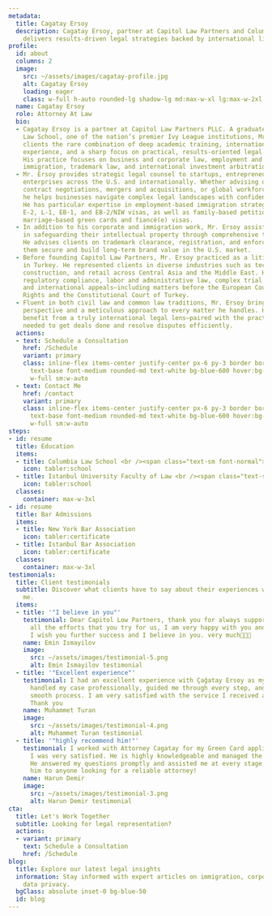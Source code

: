 ```yaml
---
metadata:
  title: Cagatay Ersoy
  description: Cagatay Ersoy, partner at Capitol Law Partners and Columbia Law graduate,
    delivers results-driven legal strategies backed by international litigation experience.
profile:
  id: about
  columns: 2
  image:
    src: ~/assets/images/cagatay-profile.jpg
    alt: Cagatay Ersoy
    loading: eager
    class: w-full h-auto rounded-lg shadow-lg md:max-w-xl lg:max-w-2xl mx-auto
  name: Cagatay Ersoy
  role: Attorney At Law
  bio:
  - Cagatay Ersoy is a partner at Capitol Law Partners PLLC. A graduate of Columbia
    Law School, one of the nation’s premier Ivy League institutions, Mr. Ersoy offers
    clients the rare combination of deep academic training, international litigation
    experience, and a sharp focus on practical, results-oriented legal solutions.
    His practice focuses on business and corporate law, employment and family-based
    immigration, trademark law, and international investment arbitration.
  - Mr. Ersoy provides strategic legal counsel to startups, entrepreneurs, and growing
    enterprises across the U.S. and internationally. Whether advising on entity formation,
    contract negotiations, mergers and acquisitions, or global workforce immigration,
    he helps businesses navigate complex legal landscapes with confidence and clarity.
    He has particular expertise in employment-based immigration strategies, including
    E-2, L-1, EB-1, and EB-2/NIW visas, as well as family-based petitions such as
    marriage-based green cards and fiancé(e) visas.
  - In addition to his corporate and immigration work, Mr. Ersoy assists brand owners
    in safeguarding their intellectual property through comprehensive trademark services.
    He advises clients on trademark clearance, registration, and enforcement strategies—helping
    them secure and build long-term brand value in the U.S. market.
  - Before founding Capitol Law Partners, Mr. Ersoy practiced as a litigation counsel
    in Turkey. He represented clients in diverse industries such as technology, logistics,
    construction, and retail across Central Asia and the Middle East. His work spanned
    regulatory compliance, labor and administrative law, complex trial litigation,
    and international appeals—including matters before the European Court of Human
    Rights and the Constitutional Court of Turkey.
  - Fluent in both civil law and common law traditions, Mr. Ersoy brings a global
    perspective and a meticulous approach to every matter he handles. His clients
    benefit from a truly international legal lens—paired with the practical insight
    needed to get deals done and resolve disputes efficiently.
  actions:
  - text: Schedule a Consultation
    href: /Schedule
    variant: primary
    class: inline-flex items-center justify-center px-6 py-3 border border-transparent
      text-base font-medium rounded-md text-white bg-blue-600 hover:bg-blue-700 md:text-lg
      w-full sm:w-auto
  - text: Contact Me
    href: /contact
    variant: primary
    class: inline-flex items-center justify-center px-6 py-3 border border-transparent
      text-base font-medium rounded-md text-white bg-blue-600 hover:bg-blue-700 md:text-lg
      w-full sm:w-auto
steps:
- id: resume
  title: Education
  items:
  - title: Columbia Law School <br /><span class="text-sm font-normal">(2022)</span>
    icon: tabler:school
  - title: Istanbul University Faculty of Law <br /><span class="text-sm font-normal">(2015)</span>
    icon: tabler:school
  classes:
    container: max-w-3xl
- id: resume
  title: Bar Admissions
  items:
  - title: New York Bar Association
    icon: tabler:certificate
  - title: Istanbul Bar Association
    icon: tabler:certificate
  classes:
    container: max-w-3xl
testimonials:
  title: Client testimonials
  subtitle: Discover what clients have to say about their experiences working with
    me.
  items:
  - title: '"I believe in you"'
    testimonial: Dear Capitol Low Partners, thank you for always supporting us, for
      all the efforts that you try for us, I am very happy with you and your company,
      I wish you further success and I believe in you. very much🙏🏻😊
    name: Emin Ismayilov
    image:
      src: ~/assets/images/testimonial-5.png
      alt: Emin Ismayilov testimonial
  - title: '"Excellent experience"'
    testimonial: I had an excellent experience with Çağatay Ersoy as my lawyer. He
      handled my case professionally, guided me through every step, and ensured a
      smooth process. I am very satisfied with the service I received and recommend.
      Thank you
    name: Muhammet Turan
    image:
      src: ~/assets/images/testimonial-4.png
      alt: Muhammet Turan testimonial
  - title: '"highly recommend him!"'
    testimonial: I worked with Attorney Cagatay for my Green Card application, and
      I was very satisfied. He is highly knowledgeable and managed the process professionally.
      He answered my questions promptly and assisted me at every stage. I highly recommend
      him to anyone looking for a reliable attorney!
    name: Harun Demir
    image:
      src: ~/assets/images/testimonial-3.png
      alt: Harun Demir testimonial
cta:
  title: Let's Work Together
  subtitle: Looking for legal representation?
  actions:
  - variant: primary
    text: Schedule a Consultation
    href: /Schedule
blog:
  title: Explore our latest legal insights
  information: Stay informed with expert articles on immigration, corporate law, and
    data privacy.
  bgClass: absolute inset-0 bg-blue-50
  id: blog
---
```

